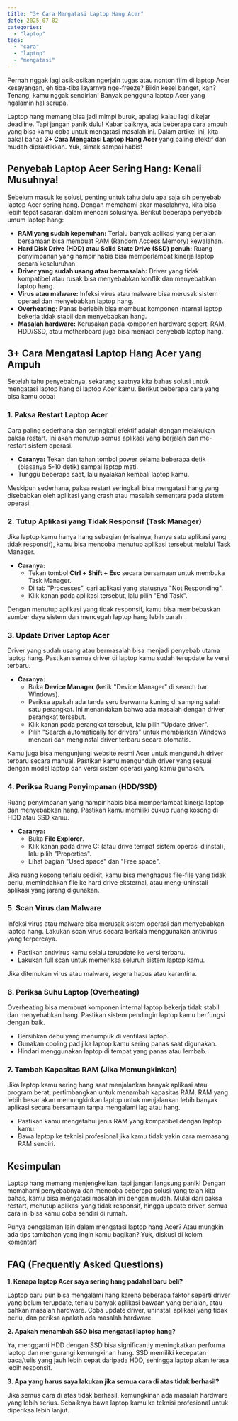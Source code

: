 ```yaml
---
title: "3+ Cara Mengatasi Laptop Hang Acer"
date: 2025-07-02
categories: 
  - "laptop"
tags: 
  - "cara"
  - "laptop"
  - "mengatasi"
---
```


Pernah nggak lagi asik-asikan ngerjain tugas atau nonton film di laptop Acer kesayangan, eh tiba-tiba layarnya nge-freeze? Bikin kesel banget, kan? Tenang, kamu nggak sendirian! Banyak pengguna laptop Acer yang ngalamin hal serupa.

Laptop hang memang bisa jadi mimpi buruk, apalagi kalau lagi dikejar deadline. Tapi jangan panik dulu! Kabar baiknya, ada beberapa cara ampuh yang bisa kamu coba untuk mengatasi masalah ini. Dalam artikel ini, kita bakal bahas **3+ Cara Mengatasi Laptop Hang Acer** yang paling efektif dan mudah dipraktikkan. Yuk, simak sampai habis!

## Penyebab Laptop Acer Sering Hang: Kenali Musuhnya!

Sebelum masuk ke solusi, penting untuk tahu dulu apa saja sih penyebab laptop Acer sering hang. Dengan memahami akar masalahnya, kita bisa lebih tepat sasaran dalam mencari solusinya. Berikut beberapa penyebab umum laptop hang:

- **RAM yang sudah kepenuhan:** Terlalu banyak aplikasi yang berjalan bersamaan bisa membuat RAM (Random Access Memory) kewalahan.
- **Hard Disk Drive (HDD) atau Solid State Drive (SSD) penuh:** Ruang penyimpanan yang hampir habis bisa memperlambat kinerja laptop secara keseluruhan.
- **Driver yang sudah usang atau bermasalah:** Driver yang tidak kompatibel atau rusak bisa menyebabkan konflik dan menyebabkan laptop hang.
- **Virus atau malware:** Infeksi virus atau malware bisa merusak sistem operasi dan menyebabkan laptop hang.
- **Overheating:** Panas berlebih bisa membuat komponen internal laptop bekerja tidak stabil dan menyebabkan hang.
- **Masalah hardware:** Kerusakan pada komponen hardware seperti RAM, HDD/SSD, atau motherboard juga bisa menjadi penyebab laptop hang.

## 3+ Cara Mengatasi Laptop Hang Acer yang Ampuh

Setelah tahu penyebabnya, sekarang saatnya kita bahas solusi untuk mengatasi laptop hang di laptop Acer kamu. Berikut beberapa cara yang bisa kamu coba:

### 1\. Paksa Restart Laptop Acer

Cara paling sederhana dan seringkali efektif adalah dengan melakukan paksa restart. Ini akan menutup semua aplikasi yang berjalan dan me-restart sistem operasi.

- **Caranya:** Tekan dan tahan tombol power selama beberapa detik (biasanya 5-10 detik) sampai laptop mati.
- Tunggu beberapa saat, lalu nyalakan kembali laptop kamu.

Meskipun sederhana, paksa restart seringkali bisa mengatasi hang yang disebabkan oleh aplikasi yang crash atau masalah sementara pada sistem operasi.

### 2\. Tutup Aplikasi yang Tidak Responsif (Task Manager)

Jika laptop kamu hanya hang sebagian (misalnya, hanya satu aplikasi yang tidak responsif), kamu bisa mencoba menutup aplikasi tersebut melalui Task Manager.

- **Caranya:**
    - Tekan tombol **Ctrl + Shift + Esc** secara bersamaan untuk membuka Task Manager.
    - Di tab "Processes", cari aplikasi yang statusnya "Not Responding".
    - Klik kanan pada aplikasi tersebut, lalu pilih "End Task".

Dengan menutup aplikasi yang tidak responsif, kamu bisa membebaskan sumber daya sistem dan mencegah laptop hang lebih parah.

### 3\. Update Driver Laptop Acer

Driver yang sudah usang atau bermasalah bisa menjadi penyebab utama laptop hang. Pastikan semua driver di laptop kamu sudah terupdate ke versi terbaru.

- **Caranya:**
    - Buka **Device Manager** (ketik "Device Manager" di search bar Windows).
    - Periksa apakah ada tanda seru berwarna kuning di samping salah satu perangkat. Ini menandakan bahwa ada masalah dengan driver perangkat tersebut.
    - Klik kanan pada perangkat tersebut, lalu pilih "Update driver".
    - Pilih "Search automatically for drivers" untuk membiarkan Windows mencari dan menginstal driver terbaru secara otomatis.

Kamu juga bisa mengunjungi website resmi Acer untuk mengunduh driver terbaru secara manual. Pastikan kamu mengunduh driver yang sesuai dengan model laptop dan versi sistem operasi yang kamu gunakan.

### 4\. Periksa Ruang Penyimpanan (HDD/SSD)

Ruang penyimpanan yang hampir habis bisa memperlambat kinerja laptop dan menyebabkan hang. Pastikan kamu memiliki cukup ruang kosong di HDD atau SSD kamu.

- **Caranya:**
    - Buka **File Explorer**.
    - Klik kanan pada drive C: (atau drive tempat sistem operasi diinstal), lalu pilih "Properties".
    - Lihat bagian "Used space" dan "Free space".

Jika ruang kosong terlalu sedikit, kamu bisa menghapus file-file yang tidak perlu, memindahkan file ke hard drive eksternal, atau meng-uninstall aplikasi yang jarang digunakan.

### 5\. Scan Virus dan Malware

Infeksi virus atau malware bisa merusak sistem operasi dan menyebabkan laptop hang. Lakukan scan virus secara berkala menggunakan antivirus yang terpercaya.

- Pastikan antivirus kamu selalu terupdate ke versi terbaru.
- Lakukan full scan untuk memeriksa seluruh sistem laptop kamu.

Jika ditemukan virus atau malware, segera hapus atau karantina.

### 6\. Periksa Suhu Laptop (Overheating)

Overheating bisa membuat komponen internal laptop bekerja tidak stabil dan menyebabkan hang. Pastikan sistem pendingin laptop kamu berfungsi dengan baik.

- Bersihkan debu yang menumpuk di ventilasi laptop.
- Gunakan cooling pad jika laptop kamu sering panas saat digunakan.
- Hindari menggunakan laptop di tempat yang panas atau lembab.

### 7\. Tambah Kapasitas RAM (Jika Memungkinkan)

Jika laptop kamu sering hang saat menjalankan banyak aplikasi atau program berat, pertimbangkan untuk menambah kapasitas RAM. RAM yang lebih besar akan memungkinkan laptop untuk menjalankan lebih banyak aplikasi secara bersamaan tanpa mengalami lag atau hang.

- Pastikan kamu mengetahui jenis RAM yang kompatibel dengan laptop kamu.
- Bawa laptop ke teknisi profesional jika kamu tidak yakin cara memasang RAM sendiri.

## Kesimpulan

Laptop hang memang menjengkelkan, tapi jangan langsung panik! Dengan memahami penyebabnya dan mencoba beberapa solusi yang telah kita bahas, kamu bisa mengatasi masalah ini dengan mudah. Mulai dari paksa restart, menutup aplikasi yang tidak responsif, hingga update driver, semua cara ini bisa kamu coba sendiri di rumah.

Punya pengalaman lain dalam mengatasi laptop hang Acer? Atau mungkin ada tips tambahan yang ingin kamu bagikan? Yuk, diskusi di kolom komentar!

## FAQ (Frequently Asked Questions)

**1\. Kenapa laptop Acer saya sering hang padahal baru beli?**

Laptop baru pun bisa mengalami hang karena beberapa faktor seperti driver yang belum terupdate, terlalu banyak aplikasi bawaan yang berjalan, atau bahkan masalah hardware. Coba update driver, uninstall aplikasi yang tidak perlu, dan periksa apakah ada masalah hardware.

**2\. Apakah menambah SSD bisa mengatasi laptop hang?**

Ya, mengganti HDD dengan SSD bisa significantly meningkatkan performa laptop dan mengurangi kemungkinan hang. SSD memiliki kecepatan baca/tulis yang jauh lebih cepat daripada HDD, sehingga laptop akan terasa lebih responsif.

**3\. Apa yang harus saya lakukan jika semua cara di atas tidak berhasil?**

Jika semua cara di atas tidak berhasil, kemungkinan ada masalah hardware yang lebih serius. Sebaiknya bawa laptop kamu ke teknisi profesional untuk diperiksa lebih lanjut.
